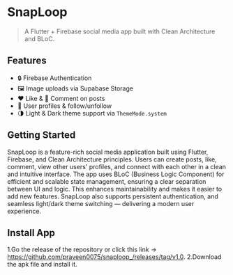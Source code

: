 # SnapLoop

> A Flutter + Firebase social media app built with Clean Architecture and BLoC.

## Features

- 🔒 Firebase Authentication
- 🖼️ Image uploads via Supabase Storage
- ❤️ Like & 💬 Comment on posts
- 👤 User profiles & follow/unfollow
- 🌗 Light & Dark theme support via `ThemeMode.system`

## Getting Started

SnapLoop is a feature-rich social media application built using Flutter, Firebase, and Clean Architecture principles. Users can create posts, like, comment, view other users' profiles, and connect with each other in a clean and intuitive interface.
The app uses BLoC (Business Logic Component) for efficient and scalable state management, ensuring a clear separation between UI and logic. This enhances maintainability and makes it easier to add new features.
SnapLoop also supports persistent authentication, and seamless light/dark theme switching — delivering a modern user experience.

## Install App

1.Go the release of the repository or click this link -> https://github.com/praveen0075/snaploop_/releases/tag/v1.0.
2.Download the apk file and install it.


